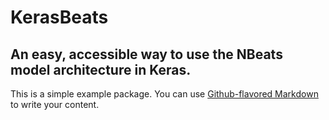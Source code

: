 # KerasBeats
An easy, accessible way to use the NBeats model architecture in Keras.
----
This is a simple example package. You can use
[Github-flavored Markdown](https://guides.github.com/features/mastering-markdown/)
to write your content.
